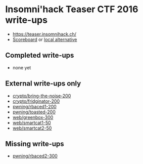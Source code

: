 # Insomni'hack Teaser CTF 2016 write-ups

* <https://teaser.insomnihack.ch/>
* [Scoreboard](https://teaser.insomnihack.ch/) or [local alternative](./scoreboard)

## Completed write-ups

* none yet

## External write-ups only

* [crypto/bring-the-noise-200](crypto/bring-the-noise-200)
* [crypto/fridginator-200](crypto/fridginator-200)
* [pwning/rbaced1-200](pwning/rbaced1-200)
* [pwning/toasted-200](pwning/toasted-200)
* [web/greenbox-300](web/greenbox-300)
* [web/smartcat1-50](web/smartcat1-50)
* [web/smartcat2-50](web/smartcat2-50)

## Missing write-ups

* [pwning/rbaced2-300](pwning/rbaced2-300)